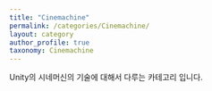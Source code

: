 ```yaml
---
title: "Cinemachine"
permalink: /categories/Cinemachine/
layout: category
author_profile: true
taxonomy: Cinemachine
---
```


Unity의 시네머신의 기술에 대해서 다루는 카테고리 입니다.